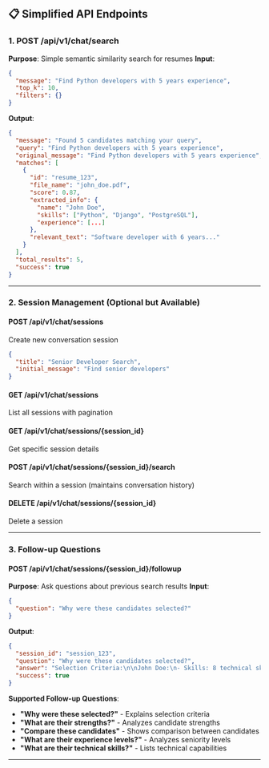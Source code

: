 

## **📋 Simplified API Endpoints**

### **1. POST /api/v1/chat/search**
**Purpose**: Simple semantic similarity search for resumes
**Input**:
```json
{
  "message": "Find Python developers with 5 years experience",
  "top_k": 10,
  "filters": {}
}
```
**Output**:
```json
{
  "message": "Found 5 candidates matching your query",
  "query": "Find Python developers with 5 years experience",
  "original_message": "Find Python developers with 5 years experience",
  "matches": [
    {
      "id": "resume_123",
      "file_name": "john_doe.pdf",
      "score": 0.87,
      "extracted_info": {
        "name": "John Doe",
        "skills": ["Python", "Django", "PostgreSQL"],
        "experience": [...]
      },
      "relevant_text": "Software developer with 6 years..."
    }
  ],
  "total_results": 5,
  "success": true
}
```

---

### **2. Session Management (Optional but Available)**

#### **POST /api/v1/chat/sessions**
Create new conversation session
```json
{
  "title": "Senior Developer Search",
  "initial_message": "Find senior developers"
}
```

#### **GET /api/v1/chat/sessions**
List all sessions with pagination

#### **GET /api/v1/chat/sessions/{session_id}**
Get specific session details

#### **POST /api/v1/chat/sessions/{session_id}/search**
Search within a session (maintains conversation history)

#### **DELETE /api/v1/chat/sessions/{session_id}**
Delete a session

---

### **3. Follow-up Questions**

#### **POST /api/v1/chat/sessions/{session_id}/followup**
**Purpose**: Ask questions about previous search results
**Input**:
```json
{
  "question": "Why were these candidates selected?"
}
```
**Output**:
```json
{
  "session_id": "session_123",
  "question": "Why were these candidates selected?",
  "answer": "Selection Criteria:\n\nJohn Doe:\n- Skills: 8 technical skills\n- Experience: 3 previous roles\n- Key technologies: Python, Django, AWS\n\nJane Smith:\n- Skills: 12 technical skills\n- Experience: 4 previous roles\n- Key technologies: Python, React, Docker",
  "success": true
}
```

**Supported Follow-up Questions**:
- **"Why were these selected?"** - Explains selection criteria
- **"What are their strengths?"** - Analyzes candidate strengths  
- **"Compare these candidates"** - Shows comparison between candidates
- **"What are their experience levels?"** - Analyzes seniority levels
- **"What are their technical skills?"** - Lists technical capabilities

---


